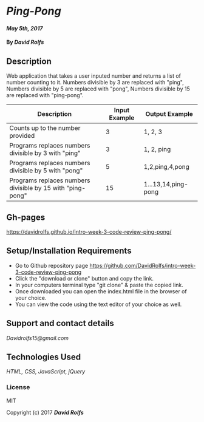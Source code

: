 # _Ping-Pong_

####  _May 5th, 2017_

#### By _**David Rolfs**_

## Description
Web application that takes a user inputed number and returns a list of number counting to it. Numbers divisible by 3 are replaced with "ping", Numbers divisible by 5 are replaced with "pong", Numbers divisible by 15 are replaced with "ping-pong".


| Description  | Input Example | Output Example |
| ------------- | ------------- | ------------- |
| Counts up to the number provided | 3 | 1, 2, 3 |
| Programs replaces numbers divisible by 3 with "ping" | 3 | 1, 2, ping |
| Programs replaces numbers divisible by 5 with "pong" | 5 | 1,2,ping,4,pong |
| Programs replaces numbers divisible by 15 with "ping-pong" | 15 | 1...13,14,ping-pong |

## Gh-pages
https://davidrolfs.github.io/intro-week-3-code-review-ping-pong/

## Setup/Installation Requirements

* Go to Github repository page https://github.com/DavidRolfs/intro-week-3-code-review-ping-pong
* Click the "download or clone" button and copy the link.
* In your computers terminal type "git clone" & paste the copied link.
* Once downloaded you can open the index.html file in the browser of your choice.
* You can view the code using the text editor of your choice as well.

## Support and contact details

_Davidrolfs15@gmail.com_

## Technologies Used

_HTML, CSS, JavaScript, jQuery_

### License

MIT

Copyright (c) 2017 **_David Rolfs_**
